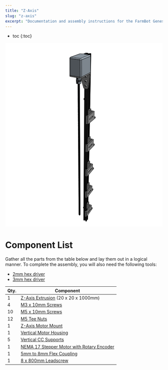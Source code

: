 ```yaml
---
title: "Z-Axis"
slug: "z-axis"
excerpt: "Documentation and assembly instructions for the FarmBot Genesis z-axis"
---
```


* toc
{:toc}


![Screen Shot 2017-02-12 at 6.16.53 PM.png](Screen_Shot_2017-02-12_at_6.16.53_PM.png)

# Component List
Gather all the parts from the table below and lay them out in a logical manner. To complete the assembly, you will also need the following tools:

* [2mm hex driver](../Extras/bom/miscellaneous.md#2mm-hex-driver)
* [3mm hex driver](../Extras/bom/miscellaneous.md#3mm-hex-driver)

|Qty.                          |Component                     |
|------------------------------|------------------------------|
|1                             |[Z-Axis Extrusion](../Extras/bom/extrusions.md#z-axis-extrusion) (20 x 20 x 1000mm)
|4                             |[M3 x 10mm Screws](../Extras/bom/fasteners-and-hardware.md#m3-screws)
|10                            |[M5 x 10mm Screws](../Extras/bom/fasteners-and-hardware.md#m5-screws)
|12                            |[M5 Tee Nuts](../Extras/bom/fasteners-and-hardware.md#m5-tee-nuts)
|1                             |[Z-Axis Motor Mount](../Extras/bom/plates-and-brackets.md#z-axis-motor-mount)
|1                             |[Vertical Motor Housing](../Extras/bom/plastic-parts.md#vertical-motor-housing)
|5                             |[Vertical CC Supports](../Extras/bom/plates-and-brackets.md#vertical-cable-carrier-cc-supports)
|1                             |[NEMA 17 Stepper Motor with Rotary Encoder](../Extras/bom/electronics-and-wiring.md#nema-17-stepper-motors-with-rotary-encoders)
|1                             |[5mm to 8mm Flex Coupling](../Extras/bom/drivetrain.md#5mm-to-8mm-flex-coupling)
|1                             |[8 x 800mm Leadscrew](../Extras/bom/drivetrain.md#8mm-acme-leadscrew)

